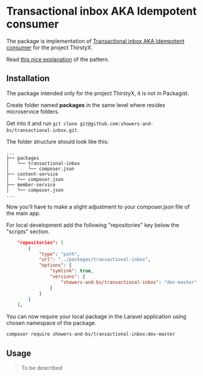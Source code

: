 # Transactional inbox AKA Idempotent consumer

The package is implementation of [Transactional inbox AKA Idempotent consumer](https://microservices.io/patterns/data/transactional-outbox.html) for the project ThirstyX.

Read [this nice explanation](https://softwaremill.com/microservices-101/) of the pattern.

## Installation

The package intended only for the project ThirstyX, it is not in Packagist.

Create folder named **packages** in the same level where resides microservice folders.

Get into it and run `git clone git@github.com:showers-and-bs/transactional-inbox.git`.

The folder structure should look like this:

<pre>
<code>...
&#9500;&#9472;&#9472; packages
&#9474;   &#9492;&#9472;&#9472; transactional-inbox
&#9474;       &#9492;&#9472;&#9472; composer.json
&#9500;&#9472;&#9472; content-service
&#9474;   &#9492;&#9472;&#9472; composer.json
&#9500;&#9472;&#9472; member-service
&#9474;   &#9492;&#9472;&#9472; composer.json
...</code>
</pre>


Now you’ll have to make a slight adjustment to your composer.json file of the main app.

For local development add the following "repositories" key below the "scripts" section.

```json
    "repositories": [
        {
            "type": "path",
            "url": "../packages/transactional-inbox",
            "options": {
                "symlink": true,
                "versions": {
                    "showers-and-bs/transactional-inbox": "dev-master"
                }
            }
        }
    ],
```

You can now require your local package in the Laravel application using chosen namespace of the package.

```sh
composer require showers-and-bs/transactional-inbox:dev-master
```

## Usage

> To be described

